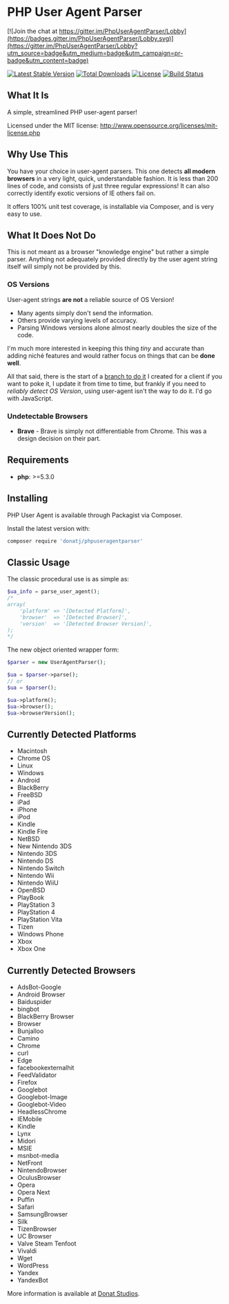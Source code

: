 # PHP User Agent Parser

[![Join the chat at https://gitter.im/PhpUserAgentParser/Lobby](https://badges.gitter.im/PhpUserAgentParser/Lobby.svg)](https://gitter.im/PhpUserAgentParser/Lobby?utm_source=badge&utm_medium=badge&utm_campaign=pr-badge&utm_content=badge)


[![Latest Stable Version](https://poser.pugx.org/donatj/phpuseragentparser/version)](https://packagist.org/packages/donatj/phpuseragentparser)
[![Total Downloads](https://poser.pugx.org/donatj/phpuseragentparser/downloads)](https://packagist.org/packages/donatj/phpuseragentparser)
[![License](https://poser.pugx.org/donatj/phpuseragentparser/license)](https://packagist.org/packages/donatj/phpuseragentparser)
[![Build Status](https://travis-ci.org/donatj/Flags.svg?branch=master)](https://travis-ci.org/donatj/Flags)


## What It Is

A simple, streamlined PHP user-agent parser!

Licensed under the MIT license: http://www.opensource.org/licenses/mit-license.php

## Why Use This

You have your choice in user-agent parsers. This one detects **all modern browsers** in a very light, quick, understandable fashion.
It is less than 200 lines of code, and consists of just three regular expressions!
It can also correctly identify exotic versions of IE others fail on.

It offers 100% unit test coverage, is installable via Composer, and is very easy to use.

## What It Does Not Do

This is not meant as a browser "knowledge engine" but rather a simple parser. Anything not adequately provided directly by the user agent string itself will simply not be provided by this.


### OS Versions

User-agent strings **are not** a reliable source of OS Version!

- Many agents simply don't send the information.
- Others provide varying levels of accuracy.
- Parsing Windows versions alone almost nearly doubles the size of the code.

I'm much more interested in keeping this thing *tiny* and accurate than adding niché features and would rather focus on things that can be **done well**.

All that said, there is the start of a [branch to do it](https://github.com/donatj/PhpUserAgent/tree/os_version_detection) I created for a client if you want to poke it, I update it from time to time, but frankly if you need to *reliably detect OS Version*, using user-agent isn't the way to do it. I'd go with JavaScript.

### Undetectable Browsers

- **Brave** - Brave is simply not differentiable from Chrome. This was a design decision on their part.

## Requirements

- **php**: >=5.3.0

## Installing

PHP User Agent is available through Packagist via Composer.

Install the latest version with:

```bash
composer require 'donatj/phpuseragentparser'
```

## Classic Usage

The classic procedural use is as simple as:

```php
$ua_info = parse_user_agent();
/*
array(
	'platform' => '[Detected Platform]',
	'browser'  => '[Detected Browser]',
	'version'  => '[Detected Browser Version]',
);
*/
```


The new object oriented wrapper form:

```php
$parser = new UserAgentParser();

$ua = $parser->parse();
// or
$ua = $parser();

$ua->platform();
$ua->browser();
$ua->browserVersion();
```

## Currently Detected Platforms

- Macintosh  
- Chrome OS  
- Linux  
- Windows  
- Android  
- BlackBerry  
- FreeBSD  
- iPad  
- iPhone  
- iPod  
- Kindle  
- Kindle Fire  
- NetBSD  
- New Nintendo 3DS  
- Nintendo 3DS  
- Nintendo DS  
- Nintendo Switch  
- Nintendo Wii  
- Nintendo WiiU  
- OpenBSD  
- PlayBook  
- PlayStation 3  
- PlayStation 4  
- PlayStation Vita  
- Tizen  
- Windows Phone  
- Xbox  
- Xbox One

## Currently Detected Browsers

- AdsBot-Google  
- Android Browser  
- Baiduspider  
- bingbot  
- BlackBerry Browser  
- Browser  
- Bunjalloo  
- Camino  
- Chrome  
- curl  
- Edge  
- facebookexternalhit  
- FeedValidator  
- Firefox  
- Googlebot  
- Googlebot-Image  
- Googlebot-Video  
- HeadlessChrome  
- IEMobile  
- Kindle  
- Lynx  
- Midori  
- MSIE  
- msnbot-media  
- NetFront  
- NintendoBrowser  
- OculusBrowser  
- Opera  
- Opera Next  
- Puffin  
- Safari  
- SamsungBrowser  
- Silk  
- TizenBrowser  
- UC Browser  
- Valve Steam Tenfoot  
- Vivaldi  
- Wget  
- WordPress  
- Yandex  
- YandexBot

More information is available at [Donat Studios](http://donatstudios.com/PHP-Parser-HTTP_USER_AGENT).